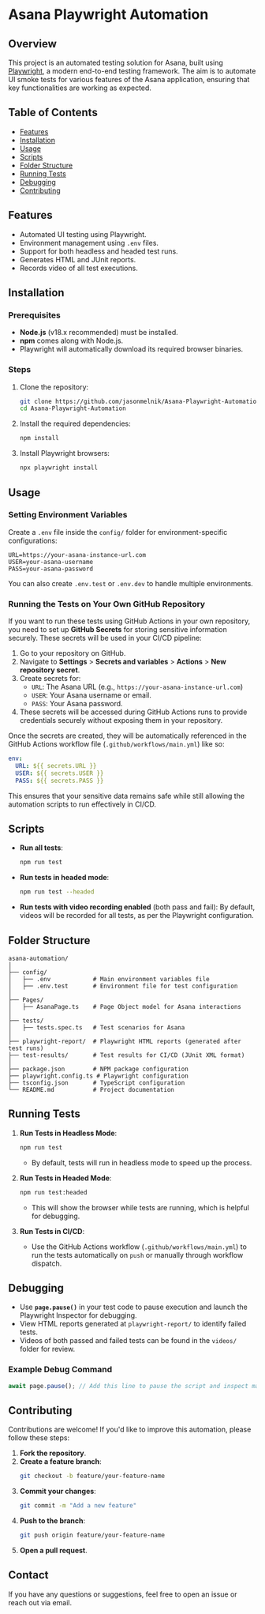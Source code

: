# Asana Playwright Automation

## Overview
This project is an automated testing solution for Asana, built using [Playwright](https://playwright.dev/), a modern end-to-end testing framework. The aim is to automate UI smoke tests for various features of the Asana application, ensuring that key functionalities are working as expected.

## Table of Contents
- [Features](#features)
- [Installation](#installation)
- [Usage](#usage)
- [Scripts](#scripts)
- [Folder Structure](#folder-structure)
- [Running Tests](#running-tests)
- [Debugging](#debugging)
- [Contributing](#contributing)

## Features
- Automated UI testing using Playwright.
- Environment management using `.env` files.
- Support for both headless and headed test runs.
- Generates HTML and JUnit reports.
- Records video of all test executions.

## Installation

### Prerequisites
- **Node.js** (v18.x recommended) must be installed.
- **npm** comes along with Node.js.
- Playwright will automatically download its required browser binaries.

### Steps
1. Clone the repository:
    ```bash
    git clone https://github.com/jasonmelnik/Asana-Playwright-Automation.git
    cd Asana-Playwright-Automation
    ```

2. Install the required dependencies:
    ```bash
    npm install
    ```

3. Install Playwright browsers:
    ```bash
    npx playwright install
    ```

## Usage

### Setting Environment Variables
Create a `.env` file inside the `config/` folder for environment-specific configurations:
```env
URL=https://your-asana-instance-url.com
USER=your-asana-username
PASS=your-asana-password
```

You can also create `.env.test` or `.env.dev` to handle multiple environments.

### Running the Tests on Your Own GitHub Repository
If you want to run these tests using GitHub Actions in your own repository, you need to set up **GitHub Secrets** for storing sensitive information securely. These secrets will be used in your CI/CD pipeline:

1. Go to your repository on GitHub.
2. Navigate to **Settings** > **Secrets and variables** > **Actions** > **New repository secret**.
3. Create secrets for:
   - `URL`: The Asana URL (e.g., `https://your-asana-instance-url.com`)
   - `USER`: Your Asana username or email.
   - `PASS`: Your Asana password.
4. These secrets will be accessed during GitHub Actions runs to provide credentials securely without exposing them in your repository.

Once the secrets are created, they will be automatically referenced in the GitHub Actions workflow file (`.github/workflows/main.yml`) like so:
```yaml
env:
  URL: ${{ secrets.URL }}
  USER: ${{ secrets.USER }}
  PASS: ${{ secrets.PASS }}
```

This ensures that your sensitive data remains safe while still allowing the automation scripts to run effectively in CI/CD.

## Scripts
- **Run all tests**:
  ```bash
  npm run test
  ```
- **Run tests in headed mode**:
  ```bash
  npm run test --headed
  ```
- **Run tests with video recording enabled** (both pass and fail):
  By default, videos will be recorded for all tests, as per the Playwright configuration.

## Folder Structure
```
asana-automation/
│
├── config/
│   ├── .env            # Main environment variables file
│   ├── .env.test       # Environment file for test configuration
│
├── Pages/
│   ├── AsanaPage.ts    # Page Object model for Asana interactions
│
├── tests/
│   ├── tests.spec.ts   # Test scenarios for Asana
│
├── playwright-report/  # Playwright HTML reports (generated after test runs)
├── test-results/       # Test results for CI/CD (JUnit XML format)
│
├── package.json        # NPM package configuration
├── playwright.config.ts # Playwright configuration
├── tsconfig.json       # TypeScript configuration
└── README.md           # Project documentation
```

## Running Tests

1. **Run Tests in Headless Mode**:
    ```bash
    npm run test
    ```
   - By default, tests will run in headless mode to speed up the process.

2. **Run Tests in Headed Mode**:
    ```bash
    npm run test:headed
    ```
   - This will show the browser while tests are running, which is helpful for debugging.

3. **Run Tests in CI/CD**:
   - Use the GitHub Actions workflow (`.github/workflows/main.yml`) to run the tests automatically on `push` or manually through workflow dispatch.

## Debugging
- Use **`page.pause()`** in your test code to pause execution and launch the Playwright Inspector for debugging.
- View HTML reports generated at `playwright-report/` to identify failed tests.
- Videos of both passed and failed tests can be found in the `videos/` folder for review.

### Example Debug Command
```typescript
await page.pause(); // Add this line to pause the script and inspect manually
```

## Contributing
Contributions are welcome! If you'd like to improve this automation, please follow these steps:
1. **Fork the repository**.
2. **Create a feature branch**: 
   ```bash
   git checkout -b feature/your-feature-name
   ```
3. **Commit your changes**: 
   ```bash
   git commit -m "Add a new feature"
   ```
4. **Push to the branch**: 
   ```bash
   git push origin feature/your-feature-name
   ```
5. **Open a pull request**.

## Contact
If you have any questions or suggestions, feel free to open an issue or reach out via email.